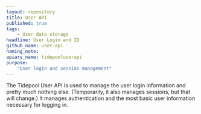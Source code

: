 ```yaml
---
layout: repository
title: User API
published: true
tags: 
    - User data storage
headline: User Login and ID
github_name: user-api
naming_note: 
apiary_name: tidepooluserapi
purpose:
    "User login and session management"
---
```

The Tidepool User API is used to manage the user login information and pretty much nothing else. (Temporarily, it also manages sessions, but that will change.) It manages authentication and the most basic user information necessary for logging in.

